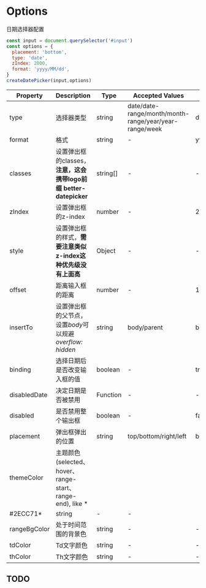 # Options

日期选择器配置

```js
const input = document.querySelector('#input')
const options = {
  placement: 'bottom',
  type: 'date',
  zIndex: 2000,
  format: 'yyyy/MM/dd',
}
createDatePicker(input,options)
```

| Property     | Description | Type   | Accepted Values | Default |
| ----------------- | -------------------------------- | --------------- | ------ | ------ |
| type              |    选择器类型      |   string     |   date/date-range/month/month-range/year/year-range/week     | date
| format              |    格式  |   string     |   -     | yyyy/MM/d
| classes | 设置弹出框的classes，**注意，这会携带logo前缀 better-datepicker** | string[] | - | - |
| zIndex |      设置弹出框的z-index    |   number     |   -     | 2000
| style | 设置弹出框的样式，**需要注意类似z-index这种优先级没有上面高** | Object  | - | - |
| offset              |    距离输入框的距离    |   number     |   -    | 12
| insertTo              |   设置弹出框的父节点，设置*body*可以规避 *overflow: hidden*    |   string     |   body/parent     | body
| binding              |   选择日期后是否改变输入框的值   |   boolean     |   -     | true
| disabledDate              |   决定日期是否被禁用   |   Function     |   -    | -
| disabled              |    是否禁用整个输出框    |   boolean     |   -    | false
| placement              |     弹出框弹出的位置    |   string     |   top/bottom/right/left    | bottom
| themeColor              |     主题颜色(selected、hover、range-start、range-end), like *
#2ECC71*     |   string     |   -    | -
| rangeBgColor              |      处于时间范围的背景色   |   string     |   -   | -
| tdColor  |     Td文字颜色   |   string     |   -   | -
| thColor  |     Th文字颜色   |   string     |   -   | -

## TODO

